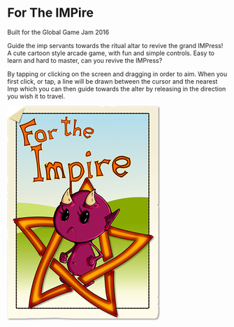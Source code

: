 # For The IMPire

Built for the Global Game Jam 2016

Guide the imp servants towards the ritual altar to revive the grand IMPress! A cute cartoon style arcade game, with fun and simple controls. Easy to learn and hard to master, can you revive the IMPress?

By tapping or clicking on the screen and dragging in order to aim. When you first click, or tap, a line will be drawn between the cursor and the nearest Imp which you can then guide towards the alter by releasing in the direction you wish it to travel.

![For the IMPire](documentation/front.png)
